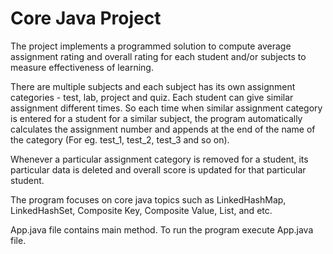 # Core Java Project
The project implements a programmed solution to compute average assignment rating and overall rating for each student and/or subjects to measure effectiveness of learning.

There are multiple subjects and each subject has its own assignment categories - test, lab, project and quiz. Each student can give similar assignment different times. So each time when similar assignment category is entered for a student for a similar subject, the program automatically calculates the assignment number and appends at the end of the name of the category (For eg. test_1, test_2, test_3 and so on).

Whenever a particular assignment category is removed for a student, its particular data is deleted and overall score is updated for that particular student.

The program focuses on core java topics such as LinkedHashMap, LinkedHashSet, Composite Key, Composite Value, List, and etc.

App.java file contains main method. To run the program execute App.java file.
